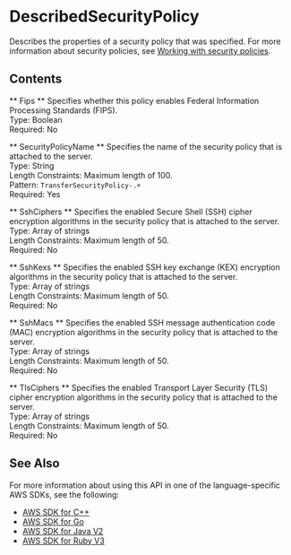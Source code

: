 # DescribedSecurityPolicy<a name="API_DescribedSecurityPolicy"></a>

Describes the properties of a security policy that was specified\. For more information about security policies, see [Working with security policies](https://docs.aws.amazon.com/transfer/latest/userguide/security-policies.html)\.

## Contents<a name="API_DescribedSecurityPolicy_Contents"></a>

 ** Fips **   <a name="TransferFamily-Type-DescribedSecurityPolicy-Fips"></a>
Specifies whether this policy enables Federal Information Processing Standards \(FIPS\)\.  
Type: Boolean  
Required: No

 ** SecurityPolicyName **   <a name="TransferFamily-Type-DescribedSecurityPolicy-SecurityPolicyName"></a>
Specifies the name of the security policy that is attached to the server\.  
Type: String  
Length Constraints: Maximum length of 100\.  
Pattern: `TransferSecurityPolicy-.+`   
Required: Yes

 ** SshCiphers **   <a name="TransferFamily-Type-DescribedSecurityPolicy-SshCiphers"></a>
Specifies the enabled Secure Shell \(SSH\) cipher encryption algorithms in the security policy that is attached to the server\.  
Type: Array of strings  
Length Constraints: Maximum length of 50\.  
Required: No

 ** SshKexs **   <a name="TransferFamily-Type-DescribedSecurityPolicy-SshKexs"></a>
Specifies the enabled SSH key exchange \(KEX\) encryption algorithms in the security policy that is attached to the server\.  
Type: Array of strings  
Length Constraints: Maximum length of 50\.  
Required: No

 ** SshMacs **   <a name="TransferFamily-Type-DescribedSecurityPolicy-SshMacs"></a>
Specifies the enabled SSH message authentication code \(MAC\) encryption algorithms in the security policy that is attached to the server\.  
Type: Array of strings  
Length Constraints: Maximum length of 50\.  
Required: No

 ** TlsCiphers **   <a name="TransferFamily-Type-DescribedSecurityPolicy-TlsCiphers"></a>
Specifies the enabled Transport Layer Security \(TLS\) cipher encryption algorithms in the security policy that is attached to the server\.  
Type: Array of strings  
Length Constraints: Maximum length of 50\.  
Required: No

## See Also<a name="API_DescribedSecurityPolicy_SeeAlso"></a>

For more information about using this API in one of the language\-specific AWS SDKs, see the following:
+  [AWS SDK for C\+\+](https://docs.aws.amazon.com/goto/SdkForCpp/transfer-2018-11-05/DescribedSecurityPolicy) 
+  [AWS SDK for Go](https://docs.aws.amazon.com/goto/SdkForGoV1/transfer-2018-11-05/DescribedSecurityPolicy) 
+  [AWS SDK for Java V2](https://docs.aws.amazon.com/goto/SdkForJavaV2/transfer-2018-11-05/DescribedSecurityPolicy) 
+  [AWS SDK for Ruby V3](https://docs.aws.amazon.com/goto/SdkForRubyV3/transfer-2018-11-05/DescribedSecurityPolicy) 